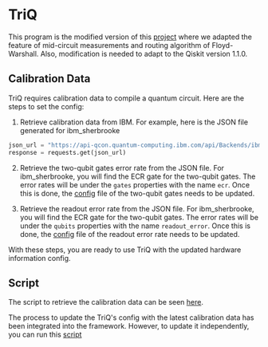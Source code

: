 # TriQ 

This program is the modified version of this [project](https://github.com/prakashmurali/TriQ) where we adapted the feature of mid-circuit 
measurements and routing algorithm of Floyd-Warshall. Also, modification is needed to adapt to the Qiskit version 1.1.0.

## Calibration Data

TriQ requires calibration data to compile a quantum circuit. Here are the steps to set the config:

1. Retrieve calibration data from IBM. For example, here is the JSON file generated for ibm_sherbrooke

```python
json_url = "https://api-qcon.quantum-computing.ibm.com/api/Backends/ibm_sherbrooke/properties"
response = requests.get(json_url)
```

2. Retrieve the two-qubit gates error rate from the JSON file. For ibm_sherbrooke, you will find the ECR gate for the two-qubit gates.
The error rates will be under the `gates` properties with the name `ecr`. Once this is done,
the [config](https://github.com/HandyKurniawan/na_polar_codes_framework/blob/main/config/ibm_sherbrooke_real_T.rlb) file of the two-qubit gates needs to be updated.

3. Retrieve the readout error rate from the JSON file. For ibm_sherbrooke, you will find the ECR gate for the two-qubit gates.
The error rates will be under the `qubits` properties with the name `readout_error`. Once this is done,
the [config](https://github.com/HandyKurniawan/na_polar_codes_framework/blob/main/config/ibm_sherbrooke_real_M.rlb) file of the readout error rate needs to be updated.

With these steps, you are ready to use TriQ with the updated hardware information config. 

## Script

The script to retrieve the calibration data can be seen [here](https://github.com/HandyKurniawan/na_polar_codes_framework/blob/main/wrappers/triq_wrapper/retrieve_calibration_data.py).

The process to update the TriQ's config with the latest calibration data has been integrated into the framework. However, to update it independently, you can run this [script](https://github.com/HandyKurniawan/na_polar_codes_framework/blob/main/update_configs.py)

